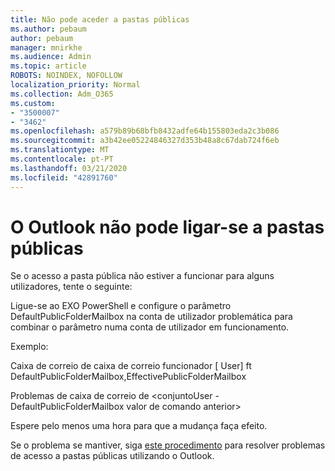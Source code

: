 ```yaml
---
title: Não pode aceder a pastas públicas
ms.author: pebaum
author: pebaum
manager: mnirkhe
ms.audience: Admin
ms.topic: article
ROBOTS: NOINDEX, NOFOLLOW
localization_priority: Normal
ms.collection: Adm_O365
ms.custom:
- "3500007"
- "3462"
ms.openlocfilehash: a579b89b68bfb8432adfe64b155803eda2c3b086
ms.sourcegitcommit: a3b42ee05224846327d353b48a8c67dab724f6eb
ms.translationtype: MT
ms.contentlocale: pt-PT
ms.lasthandoff: 03/21/2020
ms.locfileid: "42891760"
---
```

# <a name="outlook-cannot-connect-to-public-folders"></a>O Outlook não pode ligar-se a pastas públicas

Se o acesso a pasta pública não estiver a funcionar para alguns utilizadores, tente o seguinte:

Ligue-se ao EXO PowerShell e configure o parâmetro DefaultPublicFolderMailbox na conta de utilizador problemática para combinar o parâmetro numa conta de utilizador em funcionamento.

Exemplo:

Caixa de correio de caixa de correio funcionador [ User] ft DefaultPublicFolderMailbox,EffectivePublicFolderMailbox

Problemas de caixa de correio de \<conjuntoUser -DefaultPublicFolderMailbox valor de comando anterior>

Espere pelo menos uma hora para que a mudança faça efeito.

Se o problema se mantiver, siga [este procedimento](https://aka.ms/pfcte) para resolver problemas de acesso a pastas públicas utilizando o Outlook.